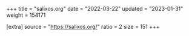 +++
title = "salixos.org"
date = "2022-03-22"
updated = "2023-01-31"
weight = 154171

[extra]
source = "https://salixos.org/"
ratio = 2
size = 151
+++
